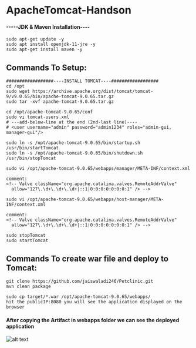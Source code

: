 # ApacheTomcat-Handson

#### -----JDK & Maven Installation----

```shell
sudo apt-get update -y
sudo apt install openjdk-11-jre -y
sudo apt-get install maven -y
```

## Commands To Setup:

```shell
##################----INSTALL TOMCAT----##################
cd /opt
sudo wget https://archive.apache.org/dist/tomcat/tomcat-9/v9.0.65/bin/apache-tomcat-9.0.65.tar.gz
sudo tar -xvf apache-tomcat-9.0.65.tar.gz

cd /opt/apache-tomcat-9.0.65/conf
sudo vi tomcat-users.xml
# ---add-below-line at the end (2nd-last line)----
# <user username="admin" password="admin1234" roles="admin-gui, manager-gui"/>

sudo ln -s /opt/apache-tomcat-9.0.65/bin/startup.sh /usr/bin/startTomcat
sudo ln -s /opt/apache-tomcat-9.0.65/bin/shutdown.sh /usr/bin/stopTomcat

sudo vi /opt/apache-tomcat-9.0.65/webapps/manager/META-INF/context.xml

comment:
<!-- Valve className="org.apache.catalina.valves.RemoteAddrValve"
  allow="127\.\d+\.\d+\.\d+|::1|0:0:0:0:0:0:0:1" /> -->

sudo vi /opt/apache-tomcat-9.0.65/webapps/host-manager/META-INF/context.xml

comment:
<!-- Valve className="org.apache.catalina.valves.RemoteAddrValve"
  allow="127\.\d+\.\d+\.\d+|::1|0:0:0:0:0:0:0:1" /> -->

sudo stopTomcat
sudo startTomcat
```
## Commands To create war file and deploy to Tomcat:
```shell
git clone https://github.com/jaiswaladi246/Petclinic.git
mvn clean package

sudo cp target/*.war /opt/apache-tomcat-9.0.65/webapps/
hit the publicIP:8080 you will see the application displayed on the browser
```

#### After copying the Artifact in webapps folder we can see the deployed application
![alt text](https://github.com/jaiswaladi246/30-Days-Of-DevOps/blob/main/Images/2.png?raw=true)
